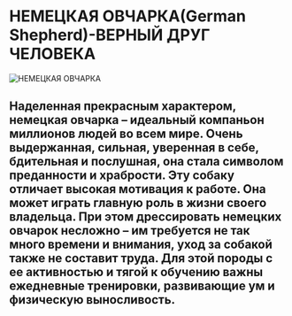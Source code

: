 

# НЕМЕЦКАЯ ОВЧАРКА(German Shepherd)-ВЕРНЫЙ ДРУГ ЧЕЛОВЕКА


![НЕМЕЦКАЯ ОВЧАРКА](https://www.royal-canin.ru/upload/iblock/728/ekst.jpg "German Shepherd")


## Наделенная прекрасным характером, **немецкая овчарка** – идеальный компаньон миллионов людей во всем мире. Очень выдержанная, сильная, уверенная в себе, бдительная и послушная, она стала символом преданности и храбрости. Эту собаку отличает высокая мотивация к работе. Она может играть главную роль в жизни своего владельца. При этом дрессировать немецких овчарок несложно – им требуется не так много времени и внимания, уход за собакой также не составит труда. Для этой породы с ее активностью и тягой к обучению важны ежедневные тренировки, развивающие ум и физическую выносливость.